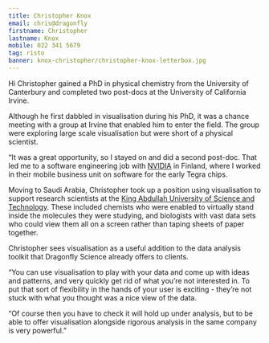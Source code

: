 ```yaml
---
title: Christopher Knox
email: chris@dragonfly
firstname: Christopher
lastname: Knox
mobile: 022 341 5679
tag: risto
banner: knox-christopher/christopher-knox-letterbox.jpg
---
```


Hi Christopher gained a PhD in physical chemistry from the University of
Canterbury and completed two post-docs at the University of California Irvine.

Although he first dabbled in visualisation during his PhD, it was a chance
meeting with a group at Irvine that enabled him to enter the field. The group
were exploring large scale visualisation but were short of a physical
scientist.

“It was a great opportunity, so I stayed on and did a second post-doc. That led
me to a software engineering job with
[NVIDIA](http://www.nvidia.com/content/global/global.php) in Finland, where I
worked in their mobile business unit on software for the early Tegra chips.

Moving to Saudi Arabia, Christopher took up a position using visualisation to
support research scientists at the [King Abdullah University of Science and
Technology](http://www.kaust.edu.sa/). These included chemists who were enabled
to virtually stand inside the molecules they were studying, and biologists with
vast data sets who could view them all on a screen rather than taping sheets of
paper together.

Christopher sees visualisation as a useful addition to the data analysis
toolkit that Dragonfly Science already offers to clients.

“You can use visualisation to play with your data and come up with ideas and
patterns, and very quickly get rid of what you’re not interested in. To put
that sort of flexibility in the hands of your user is exciting - they’re not
stuck with what you thought was a nice view of the data.

“Of course then you have to check it will hold up under analysis, but to be
able to offer visualisation alongside rigorous analysis in the same company is
very powerful.”

